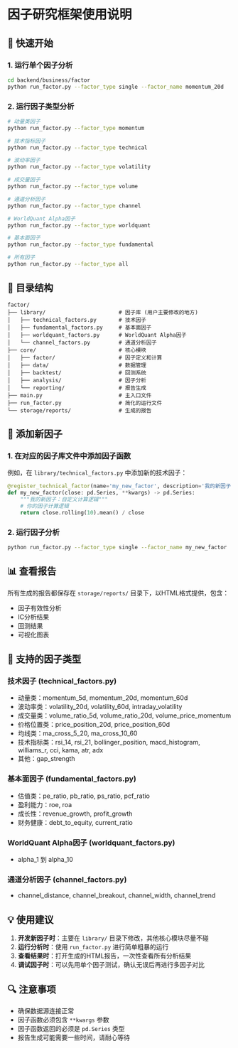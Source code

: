 # 因子研究框架使用说明

## 🎯 快速开始

### 1. 运行单个因子分析

```bash
cd backend/business/factor
python run_factor.py --factor_type single --factor_name momentum_20d
```

### 2. 运行因子类型分析

```bash
# 动量类因子
python run_factor.py --factor_type momentum

# 技术指标因子
python run_factor.py --factor_type technical

# 波动率因子
python run_factor.py --factor_type volatility

# 成交量因子
python run_factor.py --factor_type volume

# 通道分析因子
python run_factor.py --factor_type channel

# WorldQuant Alpha因子
python run_factor.py --factor_type worldquant

# 基本面因子
python run_factor.py --factor_type fundamental

# 所有因子
python run_factor.py --factor_type all
```

## 📁 目录结构

```
factor/
├── library/                       # 因子库 (用户主要修改的地方)
│   ├── technical_factors.py       # 技术因子
│   ├── fundamental_factors.py     # 基本面因子
│   ├── worldquant_factors.py      # WorldQuant Alpha因子
│   └── channel_factors.py         # 通道分析因子
├── core/                          # 核心模块
│   ├── factor/                    # 因子定义和计算
│   ├── data/                      # 数据管理
│   ├── backtest/                  # 回测系统
│   ├── analysis/                  # 因子分析
│   └── reporting/                 # 报告生成
├── main.py                        # 主入口文件
├── run_factor.py                  # 简化的运行文件
└── storage/reports/               # 生成的报告
```

## 🔧 添加新因子

### 1. 在对应的因子库文件中添加因子函数

例如，在 `library/technical_factors.py` 中添加新的技术因子：

```python
@register_technical_factor(name='my_new_factor', description='我的新因子')
def my_new_factor(close: pd.Series, **kwargs) -> pd.Series:
    """我的新因子：自定义计算逻辑"""
    # 你的因子计算逻辑
    return close.rolling(10).mean() / close
```

### 2. 运行因子分析

```bash
python run_factor.py --factor_type single --factor_name my_new_factor
```

## 📊 查看报告

所有生成的报告都保存在 `storage/reports/` 目录下，以HTML格式提供，包含：

- 因子有效性分析
- IC分析结果
- 回测结果
- 可视化图表

## 🎨 支持的因子类型

### 技术因子 (technical_factors.py)

- 动量类：momentum_5d, momentum_20d, momentum_60d
- 波动率类：volatility_20d, volatility_60d, intraday_volatility
- 成交量类：volume_ratio_5d, volume_ratio_20d, volume_price_momentum
- 价格位置类：price_position_20d, price_position_60d
- 均线类：ma_cross_5_20, ma_cross_10_60
- 技术指标类：rsi_14, rsi_21, bollinger_position, macd_histogram, williams_r, cci, kama, atr, adx
- 其他：gap_strength

### 基本面因子 (fundamental_factors.py)

- 估值类：pe_ratio, pb_ratio, ps_ratio, pcf_ratio
- 盈利能力：roe, roa
- 成长性：revenue_growth, profit_growth
- 财务健康：debt_to_equity, current_ratio

### WorldQuant Alpha因子 (worldquant_factors.py)

- alpha_1 到 alpha_10

### 通道分析因子 (channel_factors.py)

- channel_distance, channel_breakout, channel_width, channel_trend

## 💡 使用建议

1. **开发新因子时**：主要在 `library/` 目录下修改，其他核心模块尽量不碰
2. **运行分析时**：使用 `run_factor.py` 进行简单粗暴的运行
3. **查看结果时**：打开生成的HTML报告，一次性查看所有分析结果
4. **调试因子时**：可以先用单个因子测试，确认无误后再进行多因子对比

## 🔍 注意事项

- 确保数据源连接正常
- 因子函数必须包含 `**kwargs` 参数
- 因子函数返回的必须是 `pd.Series` 类型
- 报告生成可能需要一些时间，请耐心等待

